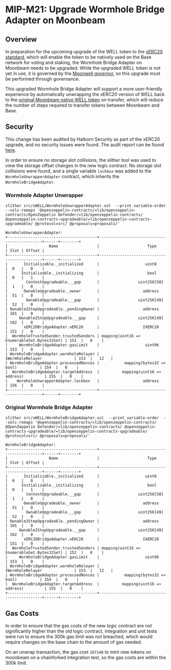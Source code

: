 # MIP-M21: Upgrade Wormhole Bridge Adapter on Moonbeam

## Overview

In preparation for the upcoming upgrade of the WELL token to the
[xERC20 standard](https://www.xerc20.com/), which will enable the token to be
natively used on the Base network for voting and staking, the Wormhole Bridge
Adapter on Moonbeam needs to be upgraded. While the upgraded WELL token is not
yet in use, it is governed by the
[Moonwell governor](https://moonscan.io/address/0xfc4DFB17101A12C5CEc5eeDd8E92B5b16557666d),
so this upgrade must be performed through governance.

This upgraded Wormhole Bridge Adapter will support a more user-friendly
experience by automatically unwrapping the xERC20 version of WELL back to the
[original Moonbeam native WELL token](https://moonscan.io/token/0x511ab53f793683763e5a8829738301368a2411e3)
on transfer, which will reduce the number of steps required to transfer tokens
between Moonbeam and Base.

## Security

This change has been audited by Halborn Security as part of the xERC20 upgrade,
and no security issues were found. The audit report can be found
[here](https://github.com/HalbornSecurity/PublicReports/blob/master/Solidity%20Smart%20Contract%20Audits/Moonwell_Finance_XWell_Token_Rate-Limiting_Smart_Contract_Security_Assessment_Report_Halborn_Final.pdf).

In order to ensure no storage slot collisions, the slither tool was used to view
the storage offset changes in the new logic contract. No storage slot collisions
were found, and a single variable `lockbox` was added to the
`WormholeUnwrapperAdapter` contract, which inherits the `WormholeBridgeAdapter`.

### Wormhole Adapter Unwrapper

`slither src/xWELL/WormholeUnwrapperAdapter.sol  --print variable-order  --solc-remaps '@openzeppelin-contracts/=lib/openzeppelin-contracts/OpenZeppelin Defender/=lib/openzeppelin-contracts/ @openzeppelin-contracts-upgradeable/=lib/openzeppelin-contracts-upgradeable/ @protocol=src/ @proposals=proposals/'`

```
WormholeUnwrapperAdapter:
+---------------------------------------+---------------------------------------------+------+--------+
|                  Name                 |                     Type                    | Slot | Offset |
+---------------------------------------+---------------------------------------------+------+--------+
|       Initializable._initialized      |                    uint8                    |  0   |   0    |
|      Initializable._initializing      |                     bool                    |  0   |   1    |
|        ContextUpgradeable.__gap       |                 uint256[50]                 |  1   |   0    |
|       OwnableUpgradeable._owner       |                   address                   |  51  |   0    |
|        OwnableUpgradeable.__gap       |                 uint256[49]                 |  52  |   0    |
| Ownable2StepUpgradeable._pendingOwner |                   address                   | 101  |   0    |
|     Ownable2StepUpgradeable.__gap     |                 uint256[49]                 | 102  |   0    |
|       xERC20BridgeAdapter.xERC20      |                   IXERC20                   | 151  |   0    |
|  WormholeTrustedSender.trustedSenders | mapping(uint16 => EnumerableSet.Bytes32Set) | 152  |   0    |
|     WormholeBridgeAdapter.gasLimit    |                    uint96                   | 153  |   0    |
| WormholeBridgeAdapter.wormholeRelayer |               IWormholeRelayer              | 153  |   12   |
| WormholeBridgeAdapter.processedNonces |           mapping(bytes32 => bool)          | 154  |   0    |
|  WormholeBridgeAdapter.targetAddress  |          mapping(uint16 => address)         | 155  |   0    |
|    WormholeUnwrapperAdapter.lockbox   |                   address                   | 156  |   0    |
+---------------------------------------+---------------------------------------------+------+--------+

```

### Original Wormhole Bridge Adapter

```
slither src/xWELL/WormholeBridgeAdapter.sol  --print variable-order  --solc-remaps '@openzeppelin-contracts/=lib/openzeppelin-contracts/ @OpenZeppelin Defender/=lib/openzeppelin-contracts/ @openzeppelin-contracts-upgradeable/=lib/openzeppelin-contracts-upgradeable/ @protocol=src/ @proposals=proposals/'
```

```
WormholeBridgeAdapter:
+---------------------------------------+---------------------------------------------+------+--------+
|                  Name                 |                     Type                    | Slot | Offset |
+---------------------------------------+---------------------------------------------+------+--------+
|       Initializable._initialized      |                    uint8                    |  0   |   0    |
|      Initializable._initializing      |                     bool                    |  0   |   1    |
|        ContextUpgradeable.__gap       |                 uint256[50]                 |  1   |   0    |
|       OwnableUpgradeable._owner       |                   address                   |  51  |   0    |
|        OwnableUpgradeable.__gap       |                 uint256[49]                 |  52  |   0    |
| Ownable2StepUpgradeable._pendingOwner |                   address                   | 101  |   0    |
|     Ownable2StepUpgradeable.__gap     |                 uint256[49]                 | 102  |   0    |
|       xERC20BridgeAdapter.xERC20      |                   IXERC20                   | 151  |   0    |
|  WormholeTrustedSender.trustedSenders | mapping(uint16 => EnumerableSet.Bytes32Set) | 152  |   0    |
|     WormholeBridgeAdapter.gasLimit    |                    uint96                   | 153  |   0    |
| WormholeBridgeAdapter.wormholeRelayer |               IWormholeRelayer              | 153  |   12   |
| WormholeBridgeAdapter.processedNonces |           mapping(bytes32 => bool)          | 154  |   0    |
|  WormholeBridgeAdapter.targetAddress  |          mapping(uint16 => address)         | 155  |   0    |
+---------------------------------------+---------------------------------------------+------+--------+

```

## Gas Costs

In order to ensure that the gas costs of the new logic contract are not
significantly higher than the old logic contract, integration and unit tests
were run to ensure the 300k gas limit was not breached, which would require
changes on the base chain to the amount of gas needed.

On an unwrap transaction, the gas cost `167148` to mint new tokens on moonbeam
on a chainforked integration test, so the gas costs are within the 300k limit.
